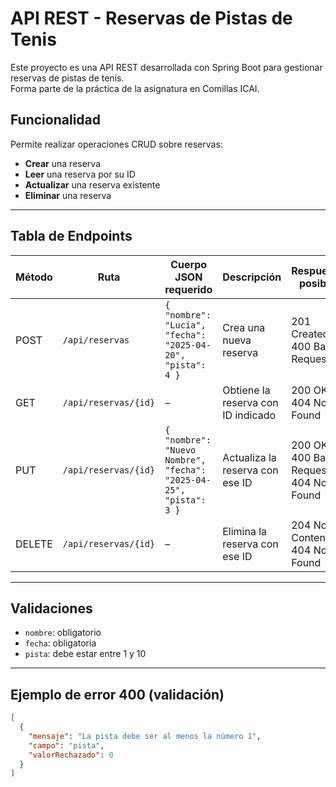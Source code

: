 # API REST - Reservas de Pistas de Tenis

Este proyecto es una API REST desarrollada con Spring Boot para gestionar reservas de pistas de tenis.  
Forma parte de la práctica de la asignatura en Comillas ICAI.

## Funcionalidad

Permite realizar operaciones CRUD sobre reservas:
- **Crear** una reserva
- **Leer** una reserva por su ID
- **Actualizar** una reserva existente
- **Eliminar** una reserva

---

## Tabla de Endpoints

| Método | Ruta                      | Cuerpo JSON requerido                         | Descripción                                | Respuestas posibles                     |
|--------|---------------------------|-----------------------------------------------|--------------------------------------------|------------------------------------------|
| POST   | `/api/reservas`          | `{ "nombre": "Lucía", "fecha": "2025-04-20", "pista": 4 }` | Crea una nueva reserva                     | 201 Created, 400 Bad Request             |
| GET    | `/api/reservas/{id}`     | –                                             | Obtiene la reserva con ID indicado         | 200 OK, 404 Not Found                    |
| PUT    | `/api/reservas/{id}`     | `{ "nombre": "Nuevo Nombre", "fecha": "2025-04-25", "pista": 3 }` | Actualiza la reserva con ese ID | 200 OK, 400 Bad Request, 404 Not Found   |
| DELETE | `/api/reservas/{id}`     | –                                             | Elimina la reserva con ese ID              | 204 No Content, 404 Not Found            |

---

## Validaciones

- `nombre`: obligatorio
- `fecha`: obligatoria
- `pista`: debe estar entre 1 y 10

---

## Ejemplo de error 400 (validación)

```json
[
  {
    "mensaje": "La pista debe ser al menos la número 1",
    "campo": "pista",
    "valorRechazado": 0
  }
]
